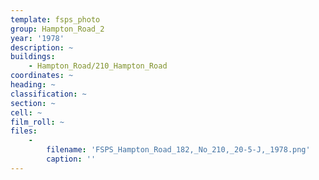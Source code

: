 ```yaml
---
template: fsps_photo
group: Hampton_Road_2
year: '1978'
description: ~
buildings:
    - Hampton_Road/210_Hampton_Road
coordinates: ~
heading: ~
classification: ~
section: ~
cell: ~
film_roll: ~
files:
    -
        filename: 'FSPS_Hampton_Road_182,_No_210,_20-5-J,_1978.png'
        caption: ''
---
```

